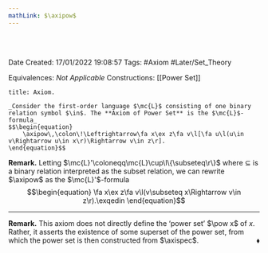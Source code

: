 ```yaml
---
mathLink: $\axipow$
---
```


<br />
<br />

Date Created: 17/01/2022 19:08:57
Tags: #Axiom #Later/Set_Theory

Equivalences: _Not Applicable_
Constructions: [[Power Set]]

``` ad-Axiom
title: Axiom.

_Consider the first-order language $\mc{L}$ consisting of one binary relation symbol $\in$. The **Axiom of Power Set** is the $\mc{L}$-formula_
$$\begin{equation}
    \axipow\,\colon\!\Leftrightarrow\fa x\ex z\fa v\l[\fa u\l(u\in v\Rightarrow u\in x\r)\Rightarrow v\in z\r].
\end{equation}$$

```

**Remark.** Letting $\mc{L}'\coloneqq\mc{L}\cup\l\{\subseteq\r\}$ where $\subseteq$ is a binary relation interpreted as the subset relation, we can rewrite $\axipow$ as the $\mc{L}'$-formula
$$\begin{equation}
    \fa x\ex z\fa v\l(v\subseteq x\Rightarrow v\in z\r).\exqedin
\end{equation}$$

---

**Remark.** This axiom does not directly define the $\textrm{`}$power set$\textrm{'}$ $\pow x$ of $x$. Rather, it asserts the existence of some superset of the power set, from which the power set is then constructed from $\axispec$.<span style="float:right;">$\blacklozenge$</span>
